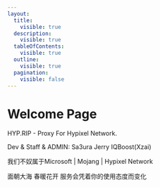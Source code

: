 ```yaml
---
layout:
  title:
    visible: true
  description:
    visible: true
  tableOfContents:
    visible: true
  outline:
    visible: true
  pagination:
    visible: false
---
```


# Welcome Page

HYP.RIP  - Proxy For Hypixel Network.

Dev & Staff & ADMIN: Sa3ura Jerry IQBoost(Xzai)

我们不奴属于Microsoft | Mojang | Hypixel Network

面朝大海 春暖花开 服务会凭着你的使用态度而变化
